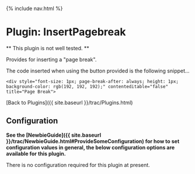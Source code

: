 {% include nav.html %}

# Plugin: InsertPagebreak

** This plugin is not well tested. **

Provides for inserting a "page break".

The code inserted when using the button provided is the following snippet...


```
<div style="font-size: 1px; page-break-after: always; height: 1px; background-color: rgb(192, 192, 192);" contenteditable="false" title="Page Break">
```



[Back to Plugins]({{ site.baseurl }}/trac/Plugins.html)

## Configuration

**See the [NewbieGuide]({{ site.baseurl }}/trac/NewbieGuide.html#ProvideSomeConfiguration) for how to set configuration values in general, the below configuration options are available for this plugin.**

There is no configuration required for this plugin at present.
